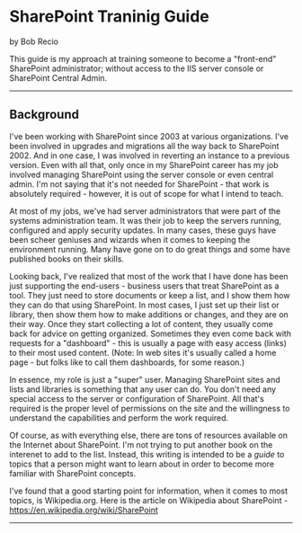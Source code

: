 # SharePoint Traninig Guide
by Bob Recio

This guide is my approach at training someone to become a "front-end" SharePoint administrator; without access to the IIS server console or SharePoint Central Admin.

---

## Background
I've been working with SharePoint since 2003 at various organizations. I've been involved in upgrades and migrations all the way back to SharePoint 2002. And in one case, I was involved in reverting an instance to a previous version. Even with all that, only once in my SharePoint career has my job involved managing SharePoint using the server console or even central admin. I'm not saying that it's not needed for SharePoint - that work is absolutely required - however, it is out of scope for what I intend to teach.

At most of my jobs, we've had server administrators that were part of the systems administration team. It was their job to keep the servers running, configured and apply security updates. In many cases, these guys have been scheer geniuses and wizards when it comes to keeping the environment running. Many have gone on to do great things and some have published books on their skills.

Looking back, I've realized that most of the work that I have done has been just supporting the end-users - business users that treat SharePoint as a tool. They just need to store documents or keep a list, and I show them how they can do that using SharePoint. In most cases, I just set up their list or library, then show them how to make additions or changes, and they are on their way. Once they start collecting a lot of content, they usually come back for advice on getting organized. Sometimes they even come back with requests for a "dashboard" - this is usually a page with easy access (links) to their most used content. (Note: In web sites it's usually called a home page - but folks like to call them dashboards, for some reason.)

In essence, my role is just a "super" user. Managing SharePoint sites and lists and libraries is something that any user can do. You don't need any special access to the server or configuration of SharePoint. All that's required is the proper level of permissions on the site and the willingness to understand the capabilities and perform the work required. 

Of course, as with everything else, there are tons of resources available on the Internet about SharePoint. I'm not trying to put another book on the interenet to add to the list. Instead, this writing is intended to be a *guide* to topics that a person might want to learn about in order to become more familiar with SharePoint concepts.

I've found that a good starting point for information, when it comes to most topics, is Wikipedia.org. Here is the article on Wikipedia about SharePoint - https://en.wikipedia.org/wiki/SharePoint

---
